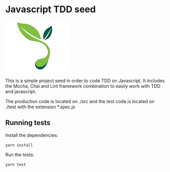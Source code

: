 # Javascript TDD seed

![Seed](seed.jpg)

This is a simple project seed in order to code TDD on Javascript. It includes the Mocha, Chai and Lint framework combination to easily work with TDD and javascript.

The production code is located on ./src and the test code is located on ./test with the extension *.spec.js

## Running tests

Install the dependencies:

    yarn install

Run the tests:

    yarn test
